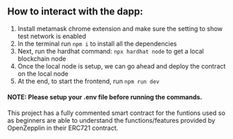 ## How to interact with the dapp:
1. Install metamask chrome extension and make sure the setting to show test network is enabled
2. In the terminal run ```npm i``` to install all the dependencies
3. Next, run the hardhat command: ```npx hardhat node``` to get a local blockchain node
4. Once the local node is setup, we can go ahead and deploy the contract on the local node
5. At the end, to start the frontend, run ```npm run dev```
#### NOTE: Please setup your .env file before running the commands.

This project has a fully commented smart contract for the funtions used so as beginners are able to understand the functions/features provided by OpenZepplin in their ERC721 contract.
